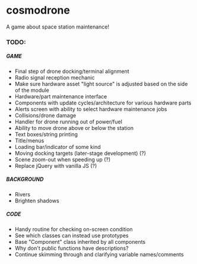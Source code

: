 # cosmodrone
A game about space station maintenance!

### TODO:

##### GAME
* Final step of drone docking/terminal alignment
* Radio signal reception mechanic
* Make sure hardware asset "light source" is adjusted based on the side of the module
* Hardware/part maintenance interface
* Components with update cycles/architecture for various hardware parts
* Alerts screen with ability to select hardware maintenance jobs
* Collisions/drone damage
* Handler for drone running out of power/fuel
* Ability to move drone above or below the station
* Text boxes/string printing
* Title/menus
* Loading bar/indicator of some kind
* Moving docking targets (later-stage development) (?)
* Scene zoom-out when speeding up (?)
* Replace jQuery with vanilla JS (?)

##### BACKGROUND
* Rivers
* Brighten shadows

##### CODE
* Handy routine for checking on-screen condition
* See which classes can instead use prototypes
* Base "Component" class inherited by all components
* Why don't public functions have descriptions?
* Continue skimming through and clarifying variable names/comments